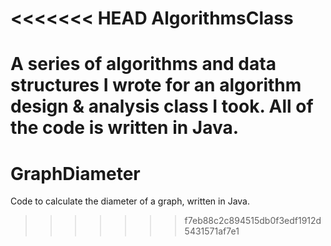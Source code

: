 <<<<<<< HEAD
AlgorithmsClass
===============

A series of algorithms and data structures I wrote for an algorithm design &amp; analysis class I took. All of the code is written in Java.
=======
GraphDiameter
=============

Code to calculate the diameter of a graph, written in Java.
>>>>>>> f7eb88c2c894515db0f3edf1912d5431571af7e1
